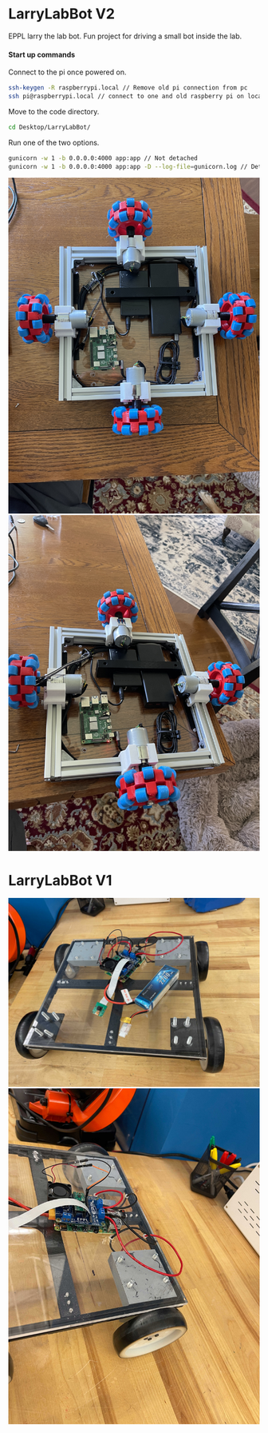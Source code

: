 # LarryLabBot V2
EPPL larry the lab bot. Fun project for driving a small bot inside the lab.

#### Start up commands
Connect to the pi once powered on.
```bash
ssh-keygen -R raspberrypi.local // Remove old pi connection from pc
ssh pi@raspberrypi.local // connect to one and old raspberry pi on local
```
Move to the code directory.
```bash
cd Desktop/LarryLabBot/
```

Run one of the two options.
```bash
gunicorn -w 1 -b 0.0.0.0:4000 app:app // Not detached
gunicorn -w 1 -b 0.0.0.0:4000 app:app -D --log-file=gunicorn.log // Detached
```

![](https://raw.githubusercontent.com/danielwilczak101/LarryLabBot/media/images/IMG_3665.JPG)
![](https://raw.githubusercontent.com/danielwilczak101/LarryLabBot/media/images/IMG_3664.JPG)

# LarryLabBot V1
![](https://raw.githubusercontent.com/danielwilczak101/LarryLabBot/media/images/IMG_3472.jpg)
![](https://raw.githubusercontent.com/danielwilczak101/LarryLabBot/media/images/IMG_3473.jpg)

